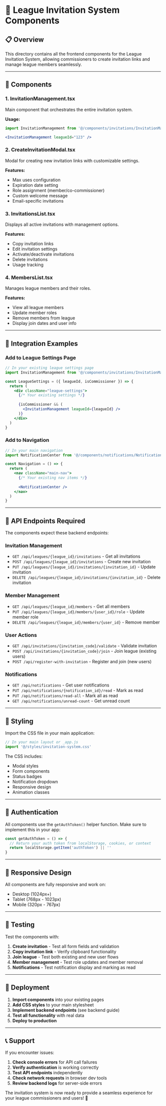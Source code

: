 # 🎯 League Invitation System Components

## 📋 **Overview**

This directory contains all the frontend components for the League Invitation System, allowing commissioners to create invitation links and manage league members seamlessly.

---

## 🚀 **Components**

### **1. InvitationManagement.tsx**
Main component that orchestrates the entire invitation system.

**Usage:**
```jsx
import InvitationManagement from '@/components/invitations/InvitationManagement'

<InvitationManagement leagueId="123" />
```

### **2. CreateInvitationModal.tsx**
Modal for creating new invitation links with customizable settings.

**Features:**
- Max uses configuration
- Expiration date setting
- Role assignment (member/co-commissioner)
- Custom welcome message
- Email-specific invitations

### **3. InvitationsList.tsx**
Displays all active invitations with management options.

**Features:**
- Copy invitation links
- Edit invitation settings
- Activate/deactivate invitations
- Delete invitations
- Usage tracking

### **4. MembersList.tsx**
Manages league members and their roles.

**Features:**
- View all league members
- Update member roles
- Remove members from league
- Display join dates and user info

---

## 🎨 **Integration Examples**

### **Add to League Settings Page**

```jsx
// In your existing league settings page
import InvitationManagement from '@/components/invitations/InvitationManagement'

const LeagueSettings = ({ leagueId, isCommissioner }) => {
  return (
    <div className="league-settings">
      {/* Your existing settings */}
      
      {isCommissioner && (
        <InvitationManagement leagueId={leagueId} />
      )}
    </div>
  )
}
```

### **Add to Navigation**

```jsx
// In your main navigation
import NotificationCenter from '@/components/notifications/NotificationCenter'

const Navigation = () => {
  return (
    <nav className="main-nav">
      {/* Your existing nav items */}
      
      <NotificationCenter />
    </nav>
  )
}
```

---

## 🔧 **API Endpoints Required**

The components expect these backend endpoints:

### **Invitation Management**
- `GET /api/leagues/{league_id}/invitations` - Get all invitations
- `POST /api/leagues/{league_id}/invitations` - Create new invitation
- `PUT /api/leagues/{league_id}/invitations/{invitation_id}` - Update invitation
- `DELETE /api/leagues/{league_id}/invitations/{invitation_id}` - Delete invitation

### **Member Management**
- `GET /api/leagues/{league_id}/members` - Get all members
- `PUT /api/leagues/{league_id}/members/{user_id}/role` - Update member role
- `DELETE /api/leagues/{league_id}/members/{user_id}` - Remove member

### **User Actions**
- `GET /api/invitations/{invitation_code}/validate` - Validate invitation
- `POST /api/invitations/{invitation_code}/join` - Join league (existing users)
- `POST /api/register-with-invitation` - Register and join (new users)

### **Notifications**
- `GET /api/notifications` - Get user notifications
- `PUT /api/notifications/{notification_id}/read` - Mark as read
- `PUT /api/notifications/read-all` - Mark all as read
- `GET /api/notifications/unread-count` - Get unread count

---

## 🎨 **Styling**

Import the CSS file in your main application:

```jsx
// In your main layout or _app.js
import '@/styles/invitation-system.css'
```

The CSS includes:
- Modal styles
- Form components
- Status badges
- Notification dropdown
- Responsive design
- Animation classes

---

## 🔐 **Authentication**

All components use the `getAuthToken()` helper function. Make sure to implement this in your app:

```jsx
const getAuthToken = () => {
  // Return your auth token from localStorage, cookies, or context
  return localStorage.getItem('authToken') || ''
}
```

---

## 📱 **Responsive Design**

All components are fully responsive and work on:
- Desktop (1024px+)
- Tablet (768px - 1023px)
- Mobile (320px - 767px)

---

## 🧪 **Testing**

Test the components with:

1. **Create invitation** - Test all form fields and validation
2. **Copy invitation link** - Verify clipboard functionality
3. **Join league** - Test both existing and new user flows
4. **Member management** - Test role updates and member removal
5. **Notifications** - Test notification display and marking as read

---

## 🚀 **Deployment**

1. **Import components** into your existing pages
2. **Add CSS styles** to your main stylesheet
3. **Implement backend endpoints** (see backend guide)
4. **Test all functionality** with real data
5. **Deploy to production**

---

## 📞 **Support**

If you encounter issues:

1. **Check console errors** for API call failures
2. **Verify authentication** is working correctly
3. **Test API endpoints** independently
4. **Check network requests** in browser dev tools
5. **Review backend logs** for server-side errors

The invitation system is now ready to provide a seamless experience for your league commissioners and users! 🎯
